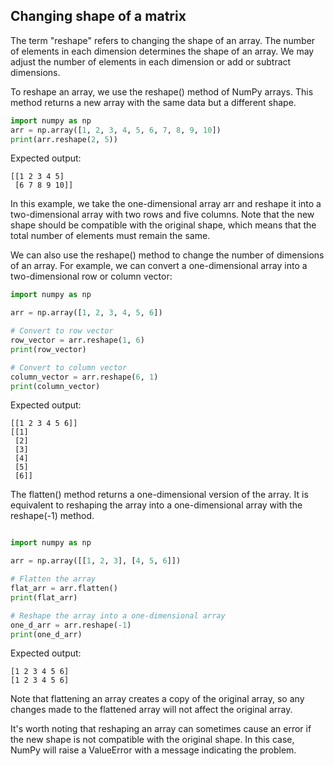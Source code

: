 ## Changing shape of a matrix

The term "reshape" refers to changing the shape of an array. The number of elements in each dimension determines the shape of an array. We may adjust the number of elements in each dimension or add or subtract dimensions.

To reshape an array, we use the reshape() method of NumPy arrays. This method returns a new array with the same data but a different shape.

```Python
import numpy as np
arr = np.array([1, 2, 3, 4, 5, 6, 7, 8, 9, 10])
print(arr.reshape(2, 5))
```

Expected output:

```
[[1 2 3 4 5]
 [6 7 8 9 10]]
```

In this example, we take the one-dimensional array arr and reshape it into a two-dimensional array with two rows and five columns. Note that the new shape should be compatible with the original shape, which means that the total number of elements must remain the same.

We can also use the reshape() method to change the number of dimensions of an array. For example, we can convert a one-dimensional array into a two-dimensional row or column vector:

```Python
import numpy as np

arr = np.array([1, 2, 3, 4, 5, 6])

# Convert to row vector
row_vector = arr.reshape(1, 6)
print(row_vector)

# Convert to column vector
column_vector = arr.reshape(6, 1)
print(column_vector)
```

Expected output:

```
[[1 2 3 4 5 6]]
[[1]
 [2]
 [3]
 [4]
 [5]
 [6]]
```

The flatten() method returns a one-dimensional version of the array. It is equivalent to reshaping the array into a one-dimensional array with the reshape(-1) method.

```Python

import numpy as np

arr = np.array([[1, 2, 3], [4, 5, 6]])

# Flatten the array
flat_arr = arr.flatten()
print(flat_arr)

# Reshape the array into a one-dimensional array
one_d_arr = arr.reshape(-1)
print(one_d_arr)
```

Expected output:

```
[1 2 3 4 5 6]
[1 2 3 4 5 6]
```

Note that flattening an array creates a copy of the original array, so any changes made to the flattened array will not affect the original array.

It's worth noting that reshaping an array can sometimes cause an error if the new shape is not compatible with the original shape. In this case, NumPy will raise a ValueError with a message indicating the problem.
